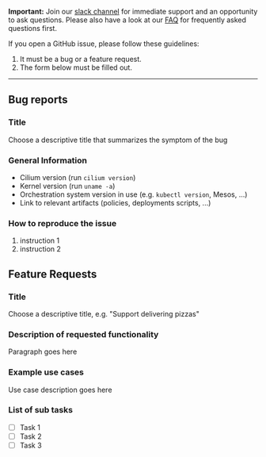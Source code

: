 **Important:** Join our [slack channel](http://cilium.io/slack) for immediate
support and an opportunity to ask questions. Please also have a look at our
[FAQ](https://goo.gl/qG2YmU) for frequently asked questions first.

If you open a GitHub issue, please follow these guidelines:

1. It must be a bug or a feature request.
2. The form below must be filled out.

--------------

## Bug reports

### Title

Choose a descriptive title that summarizes the symptom of the bug

### General Information

- Cilium version (run `cilium version`)
- Kernel version (run `uname -a`)
- Orchestration system version in use (e.g. `kubectl version`, Mesos, ...)
- Link to relevant artifacts (policies, deployments scripts, ...)

### How to reproduce the issue

1. instruction 1
2. instruction 2

## Feature Requests

### Title

Choose a descriptive title, e.g. "Support delivering pizzas"

### Description of requested functionality

Paragraph goes here

### Example use cases

Use case description goes here

### List of sub tasks

- [ ] Task 1
- [ ] Task 2
- [ ] Task 3
